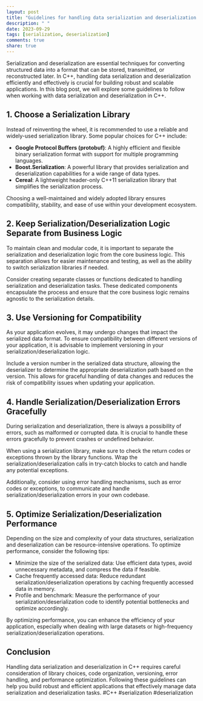 ```yaml
---
layout: post
title: "Guidelines for handling data serialization and deserialization in C++ style guides."
description: " "
date: 2023-09-29
tags: [serialization, deserialization]
comments: true
share: true
---
```


Serialization and deserialization are essential techniques for converting structured data into a format that can be stored, transmitted, or reconstructed later. In C++, handling data serialization and deserialization efficiently and effectively is crucial for building robust and scalable applications. In this blog post, we will explore some guidelines to follow when working with data serialization and deserialization in C++.

## 1. Choose a Serialization Library

Instead of reinventing the wheel, it is recommended to use a reliable and widely-used serialization library. Some popular choices for C++ include:

- **Google Protocol Buffers (protobuf)**: A highly efficient and flexible binary serialization format with support for multiple programming languages.
- **Boost.Serialization**: A powerful library that provides serialization and deserialization capabilities for a wide range of data types.
- **Cereal**: A lightweight header-only C++11 serialization library that simplifies the serialization process.

Choosing a well-maintained and widely adopted library ensures compatibility, stability, and ease of use within your development ecosystem.

## 2. Keep Serialization/Deserialization Logic Separate from Business Logic

To maintain clean and modular code, it is important to separate the serialization and deserialization logic from the core business logic. This separation allows for easier maintenance and testing, as well as the ability to switch serialization libraries if needed.

Consider creating separate classes or functions dedicated to handling serialization and deserialization tasks. These dedicated components encapsulate the process and ensure that the core business logic remains agnostic to the serialization details.

## 3. Use Versioning for Compatibility

As your application evolves, it may undergo changes that impact the serialized data format. To ensure compatibility between different versions of your application, it is advisable to implement versioning in your serialization/deserialization logic.

Include a version number in the serialized data structure, allowing the deserializer to determine the appropriate deserialization path based on the version. This allows for graceful handling of data changes and reduces the risk of compatibility issues when updating your application.

## 4. Handle Serialization/Deserialization Errors Gracefully

During serialization and deserialization, there is always a possibility of errors, such as malformed or corrupted data. It is crucial to handle these errors gracefully to prevent crashes or undefined behavior.

When using a serialization library, make sure to check the return codes or exceptions thrown by the library functions. Wrap the serialization/deserialization calls in try-catch blocks to catch and handle any potential exceptions.

Additionally, consider using error handling mechanisms, such as error codes or exceptions, to communicate and handle serialization/deserialization errors in your own codebase.

## 5. Optimize Serialization/Deserialization Performance

Depending on the size and complexity of your data structures, serialization and deserialization can be resource-intensive operations. To optimize performance, consider the following tips:

- Minimize the size of the serialized data: Use efficient data types, avoid unnecessary metadata, and compress the data if feasible.
- Cache frequently accessed data: Reduce redundant serialization/deserialization operations by caching frequently accessed data in memory.
- Profile and benchmark: Measure the performance of your serialization/deserialization code to identify potential bottlenecks and optimize accordingly.

By optimizing performance, you can enhance the efficiency of your application, especially when dealing with large datasets or high-frequency serialization/deserialization operations.

## Conclusion

Handling data serialization and deserialization in C++ requires careful consideration of library choices, code organization, versioning, error handling, and performance optimization. Following these guidelines can help you build robust and efficient applications that effectively manage data serialization and deserialization tasks. #C++ #serialization #deserialization